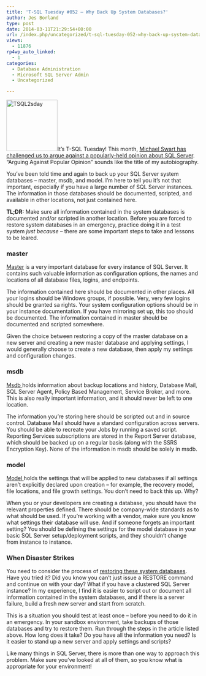 ```yaml
---
title: 'T-SQL Tuesday #052 – Why Back Up System Databases?'
author: Jes Borland
type: post
date: 2014-03-11T21:29:54+00:00
url: /index.php/uncategorized/t-sql-tuesday-052-why-back-up-system-databases/
views:
  - 11876
rp4wp_auto_linked:
  - 1
categories:
  - Database Administration
  - Microsoft SQL Server Admin
  - Uncategorized

---
```

[<img class="alignleft size-full wp-image-2241" alt="TSQL2sday" src="/wp-content/uploads/2014/01/TSQL2sday.png" width="133" height="134" />][1]It&#8217;s T-SQL Tuesday! This month, <a href="http://michaeljswart.com/2014/03/argue_against_a_popular_opinion/" target="_blank">Michael Swart has challenged us to argue against a popularly-held opinion about SQL Server</a>. “Arguing Against Popular Opinion” sounds like the title of my autobiography.

You’ve been told time and again to back up your SQL Server system databases – master, msdb, and model. I’m here to tell you it’s not that important, especially if you have a large number of SQL Server instances. The information in those databases should be documented, scripted, and available in other locations, not just contained here.

**TL;DR:** Make sure all information contained in the system databases is documented and/or scripted in another location. Before you are forced to restore system databases in an emergency, practice doing it in a test system _just because_ &#8211; there are some important steps to take and lessons to be leared.

### master

<a href="http://technet.microsoft.com/en-us/library/ms187837.aspx" target="_blank">Master</a> is a very important database for every instance of SQL Server. It contains such valuable information as configuration options, the names and locations of all database files, logins, and endpoints.

The information contained here should be documented in other places. All your logins should be Windows groups, if possible. Very, very few logins should be granted sa rights. Your system configuration options should be in your instance documentation. If you have mirroring set up, this too should be documented. The information contained in master should be documented and scripted somewhere.

Given the choice between restoring a copy of the master database on a new server and creating a new master database and applying settings, I would generally choose to create a new database, then apply my settings and configuration changes.

### msdb

<a href="http://technet.microsoft.com/en-us/library/ms187112.aspx" target="_blank">Msdb </a>holds information about backup locations and history, Database Mail, SQL Server Agent, Policy Based Management, Service Broker, and more. This is also really important information, and it should never be left to one location.

The information you’re storing here should be scripted out and in source control. Database Mail should have a standard configuration across servers. You should be able to recreate your Jobs by running a saved script. Reporting Services subscriptions are stored in the Report Server database, which should be backed up on a regular basis (along with the SSRS Encryption Key). None of the information in msdb should be solely in msdb.

### model

<a href="http://technet.microsoft.com/en-us/library/ms186388.aspx" target="_blank">Model </a>holds the settings that will be applied to new databases if all settings aren’t explicitly declared upon creation – for example, the recovery model, file locations, and file growth settings. You don’t need to back this up. Why?

When you or your developers are creating a database, you should have the relevant properties defined. There should be company-wide standards as to what should be used. If you’re working with a vendor, make sure you know what settings their database will use. And if someone forgets an important setting? You should be defining the settings for the model database in your basic SQL Server setup/deployment scripts, and they shouldn’t change from instance to instance.

### When Disaster Strikes

You need to consider the process of [restoring these system databases][2]. Have you tried it? Did you know you can’t just issue a RESTORE command and continue on with your day? What if you have a clustered SQL Server instance? In my experience, I find it is easier to script out or document all information contained in the system databases, and if there is a server failure, build a fresh new server and start from scratch.

This is a situation you should test at least once – before you need to do it in an emergency. In your sandbox environment, take backups of those databases and try to restore them. Run through the steps in the article listed above. How long does it take? Do you have all the information you need? Is it easier to stand up a new server and apply settings and scripts?

Like many things in SQL Server, there is more than one way to approach this problem. Make sure you&#8217;ve looked at all of them, so you know what is appropriate for your environment!

 [1]: http://michaeljswart.com/2014/03/argue_against_a_popular_opinion/
 [2]: http://technet.microsoft.com/en-us/library/dd207003.aspx